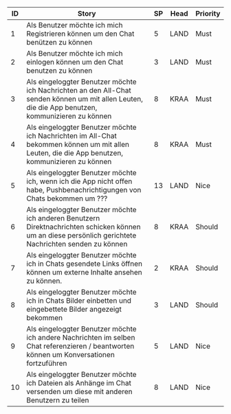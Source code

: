 | ID   | Story                                                        | SP   | Head | Priority |
| ---- | ------------------------------------------------------------ | ---- | ---- | -------- |
| 1    | Als Benutzer möchte ich mich Registrieren können um  den Chat benützen zu können | 5    | LAND | Must     |
| 2    | Als Benutzer möchte ich mich einlogen können um den Chat benutzen zu können | 3    | LAND | Must     |
| 3    | Als eingeloggter Benutzer möchte ich Nachrichten an den All-Chat senden können um mit allen Leuten, die die App benutzen, kommunizieren zu können | 8    | KRAA | Must     |
| 4    | Als eingeloggter Benutzer möchte ich Nachrichten im All-Chat bekommen können um mit allen Leuten, die die App benutzen, kommunizieren zu können | 8    | KRAA | Must     |
| 5    | Als eingeloggter Benutzer möchte ich, wenn ich die App nicht offen habe, Pushbenachrichtigungen von Chats bekommen um ??? | 13   | LAND | Nice     |
| 6    | Als eingeloggter Benutzer möchte ich anderen Benutzern Direktnachrichten schicken können um an diese persönlich gerichtete Nachrichten senden zu können | 8    | KRAA | Should   |
| 7    | Als eingeloggter Benutzer möchte ich in Chats gesendete Links öffnen können um externe Inhalte ansehen zu können. | 2    | KRAA | Should   |
| 8    | Als eingeloggter Benutzer möchte ich in Chats Bilder einbetten und eingebettete Bilder angezeigt bekommen | 3    | LAND | Should   |
| 9    | Als eingeloggter Benutzer möchte ich andere Nachrichten im selben Chat referenzieren / beantworten können um Konversationen fortzuführen | 5    | LAND | Nice     |
| 10   | Als eingeloggter Benutzer möchte ich Dateien als Anhänge im Chat versenden um diese mit anderen Benutzern zu teilen | 8    | LAND | Nice     |
